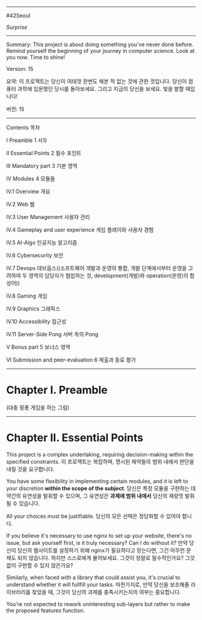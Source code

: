 
---

#42Seoul 

*Surprise*

---

Summary:
This project is about doing something you've never done before.
Remind yourself the beginning of your journey in computer science.
Look at you now. Time to shine!

Version: 15

요약:
이 프로젝트는 당신이 여태껏 한번도 해본 적 없는 것에 관한 것입니다.
당신이 컴퓨터 과학에 입문했던 당시를 돌아보세요.
그리고 지금의 당신을 보세요. 빛을 발할 때입니다!

버전: 15

---

Contents
목차

I Preamble
1 서두

II Essential Points
2 필수 포인트

III Mandatory part
3 기본 영역

IV Modules
4 모듈들

IV.1 Overview
개요

IV.2 Web
웹

IV.3 User Management
사용자 관리

IV.4 Gameplay and user experience
게임 플레이와 사용자 경험

IV.5 AI-Algo
인공지능 알고리즘

IV.6 Cybersecurity
보안

IV.7 Devops
데브옵스((소프트웨어 개발과 운영의 통합, 개발 단계에서부터 운영을 고려하여 두 영역의 담당자가 협업하는 것, development(개발)와 operation(운영)의 합성어))

IV.8 Gaming
게임

IV.9 Graphics
그래픽스

IV.10 Accessibility
접근성

IV.11 Server-Side Pong
서버 측의 Pong

V Bonus part
5 보너스 영역

VI Submission and peer-evaluation
6 제출과 동료 평가

---

# Chapter I. Preamble

(대충 핑퐁 게임을 하는 그림)

---

# Chapter II. Essential Points

This project is a complex undertaking, requiring decision-making within the specified constraints.
이 프로젝트는 복잡하며, 명시된 제약들의 범위 내에서 판단을 내릴 것을 요구합니다.

You have some flexibility in implementing certain modules, and it is left to your discretion **within the scope of the subject**.
당신은 특정 모듈을 구현하는 데 약간의 유연성을 발휘할 수 있으며, 그 유연성은 **과제에 범위 내에서** 당신의 재량껏 발휘될 수 있습니다.

All your choices must be justifiable.
당신의 모든 선택은 정당화할 수 있어야 합니다.

If you believe it's necessary to use nginx to set up your website, there's no issue, but ask yourself first, is it truly necessary? Can I do without it?
만약 당신이 당신의 웹사이트를 설정하기 위해 nginx가 필요하다고 믿는다면, 그건 아무런 문제도 되지 않습니다. 하지만 스스로에게 물어보세요. 그것이 정말로 필수적인가요? 그것 없이 구현할 수 있지 않은가요?

Similarly, when faced with a library that could assist you, it's crucial to understand whether it will fullfill your tasks.
마찬가지로, 만약 당신을 보조해줄 라이브러리를 찾았을 때, 그것이 당신의 과제를 충족시키는지의 여부는 중요합니다.

You're not expected to rework uninteresting sub-layers but rather to make the proposed features function.
